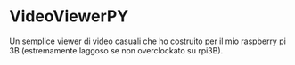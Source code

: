 # VideoViewerPY
Un semplice viewer di video casuali che ho costruito per il mio raspberry pi 3B (estremamente laggoso se non overclockato su rpi3B).
